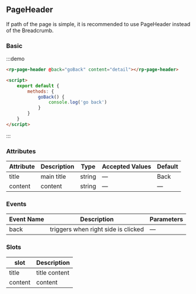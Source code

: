 ## PageHeader

If path of the page is simple, it is recommended to use PageHeader instead of the Breadcrumb.

### Basic

:::demo

```html
<rp-page-header @back="goBack" content="detail"></rp-page-header>

<script>
    export default {
        methods: {
            goBack() {
                console.log('go back')
            }
        }
    }
</script>
```

:::

### Attributes

| Attribute | Description | Type   | Accepted Values | Default |
| --------- | ----------- | ------ | --------------- | ------- |
| title     | main title  | string | —               | Back    |
| content   | content     | string | —               | —       |

### Events

| Event Name | Description                         | Parameters |
| ---------- | ----------------------------------- | ---------- |
| back       | triggers when right side is clicked | —          |

### Slots

| slot    | Description   |
| ------- | ------------- |
| title   | title content |
| content | content       |
